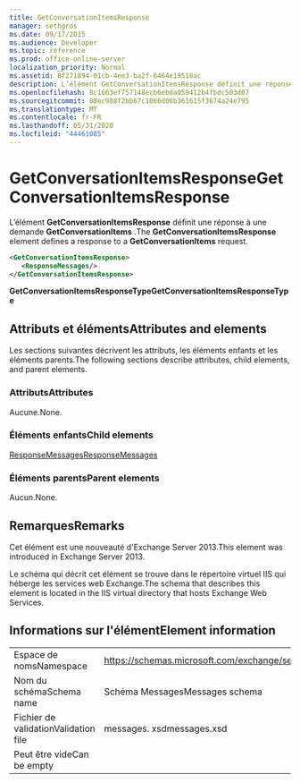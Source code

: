 ```yaml
---
title: GetConversationItemsResponse
manager: sethgros
ms.date: 09/17/2015
ms.audience: Developer
ms.topic: reference
ms.prod: office-online-server
localization_priority: Normal
ms.assetid: 8f271894-01cb-4ee3-ba2f-6464e19518ac
description: L’élément GetConversationItemsResponse définit une réponse à une demande GetConversationItems.
ms.openlocfilehash: 8c1663ef757148ecb6ebda059412b4fbdc503d07
ms.sourcegitcommit: 88ec988f2bb67c1866d06b361615f3674a24e795
ms.translationtype: MT
ms.contentlocale: fr-FR
ms.lasthandoff: 05/31/2020
ms.locfileid: "44461085"
---
```

# <a name="getconversationitemsresponse"></a><span data-ttu-id="438a4-103">GetConversationItemsResponse</span><span class="sxs-lookup"><span data-stu-id="438a4-103">GetConversationItemsResponse</span></span>

<span data-ttu-id="438a4-104">L’élément **GetConversationItemsResponse** définit une réponse à une demande **GetConversationItems** .</span><span class="sxs-lookup"><span data-stu-id="438a4-104">The **GetConversationItemsResponse** element defines a response to a **GetConversationItems** request.</span></span> 
  
```XML
<GetConversationItemsResponse>
   <ResponseMessages/>
</GetConversationItemsResponse>
```

 <span data-ttu-id="438a4-105">**GetConversationItemsResponseType**</span><span class="sxs-lookup"><span data-stu-id="438a4-105">**GetConversationItemsResponseType**</span></span>
## <a name="attributes-and-elements"></a><span data-ttu-id="438a4-106">Attributs et éléments</span><span class="sxs-lookup"><span data-stu-id="438a4-106">Attributes and elements</span></span>

<span data-ttu-id="438a4-107">Les sections suivantes décrivent les attributs, les éléments enfants et les éléments parents.</span><span class="sxs-lookup"><span data-stu-id="438a4-107">The following sections describe attributes, child elements, and parent elements.</span></span>
  
### <a name="attributes"></a><span data-ttu-id="438a4-108">Attributs</span><span class="sxs-lookup"><span data-stu-id="438a4-108">Attributes</span></span>

<span data-ttu-id="438a4-109">Aucune.</span><span class="sxs-lookup"><span data-stu-id="438a4-109">None.</span></span>
  
### <a name="child-elements"></a><span data-ttu-id="438a4-110">Éléments enfants</span><span class="sxs-lookup"><span data-stu-id="438a4-110">Child elements</span></span>

[<span data-ttu-id="438a4-111">ResponseMessages</span><span class="sxs-lookup"><span data-stu-id="438a4-111">ResponseMessages</span></span>](responsemessages.md)
  
### <a name="parent-elements"></a><span data-ttu-id="438a4-112">Éléments parents</span><span class="sxs-lookup"><span data-stu-id="438a4-112">Parent elements</span></span>

<span data-ttu-id="438a4-113">Aucun.</span><span class="sxs-lookup"><span data-stu-id="438a4-113">None.</span></span>
  
## <a name="remarks"></a><span data-ttu-id="438a4-114">Remarques</span><span class="sxs-lookup"><span data-stu-id="438a4-114">Remarks</span></span>

<span data-ttu-id="438a4-115">Cet élément est une nouveauté d'Exchange Server 2013.</span><span class="sxs-lookup"><span data-stu-id="438a4-115">This element was introduced in Exchange Server 2013.</span></span>
  
<span data-ttu-id="438a4-116">Le schéma qui décrit cet élément se trouve dans le répertoire virtuel IIS qui héberge les services web Exchange.</span><span class="sxs-lookup"><span data-stu-id="438a4-116">The schema that describes this element is located in the IIS virtual directory that hosts Exchange Web Services.</span></span>
  
## <a name="element-information"></a><span data-ttu-id="438a4-117">Informations sur l'élément</span><span class="sxs-lookup"><span data-stu-id="438a4-117">Element information</span></span>

|||
|:-----|:-----|
|<span data-ttu-id="438a4-118">Espace de noms</span><span class="sxs-lookup"><span data-stu-id="438a4-118">Namespace</span></span>  <br/> |https://schemas.microsoft.com/exchange/services/2006/messages  <br/> |
|<span data-ttu-id="438a4-119">Nom du schéma</span><span class="sxs-lookup"><span data-stu-id="438a4-119">Schema name</span></span>  <br/> |<span data-ttu-id="438a4-120">Schéma Messages</span><span class="sxs-lookup"><span data-stu-id="438a4-120">Messages schema</span></span>  <br/> |
|<span data-ttu-id="438a4-121">Fichier de validation</span><span class="sxs-lookup"><span data-stu-id="438a4-121">Validation file</span></span>  <br/> |<span data-ttu-id="438a4-122">messages. xsd</span><span class="sxs-lookup"><span data-stu-id="438a4-122">messages.xsd</span></span>  <br/> |
|<span data-ttu-id="438a4-123">Peut être vide</span><span class="sxs-lookup"><span data-stu-id="438a4-123">Can be empty</span></span>  <br/> ||
   

